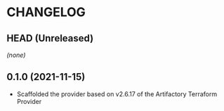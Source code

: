 CHANGELOG
=========

## HEAD (Unreleased)
_(none)_

## 0.1.0 (2021-11-15)
* Scaffolded the provider based on v2.6.17 of the Artifactory Terraform Provider